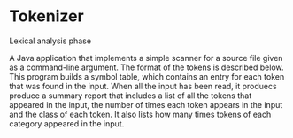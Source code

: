 # Tokenizer
Lexical analysis phase

A Java application that implements a simple scanner for a source file given as a command-line argument. The format of the tokens is described below. This program builds a symbol table, which contains an entry for each token that was found in the input. When all the input has been read, it produecs produce a summary report that includes a list of all the tokens that appeared in the input, the number of times each token appears in the input and the class of each token. It also lists how many times tokens of each category appeared in the input.
